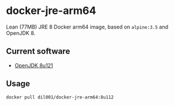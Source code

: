 # docker-jre-arm64
Lean (77MB) JRE 8 Docker arm64 image, based on `alpine:3.5` and OpenJDK 8.

## Current software

* [OpenJDK 8u121](http://openjdk.java.net/projects/jdk8u/releases/8u121.html)

## Usage

```
docker pull dil001/docker-jre-arm64:8u112
```
